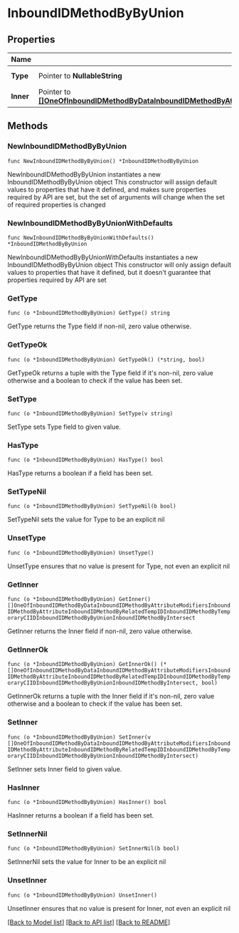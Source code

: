 # InboundIDMethodByByUnion

## Properties

Name | Type | Description | Notes
------------ | ------------- | ------------- | -------------
**Type** | Pointer to **NullableString** |  | [optional] [readonly] 
**Inner** | Pointer to [**[]OneOfInboundIDMethodByDataInboundIDMethodByAttributeModifiersInboundIDMethodByAttributeInboundIDMethodByRelatedTempIDInboundIDMethodByTemporaryCIIDInboundIDMethodByByUnionInboundIDMethodByIntersect**](OneOfInboundIDMethodByDataInboundIDMethodByAttributeModifiersInboundIDMethodByAttributeInboundIDMethodByRelatedTempIDInboundIDMethodByTemporaryCIIDInboundIDMethodByByUnionInboundIDMethodByIntersect.md) |  | [optional] 

## Methods

### NewInboundIDMethodByByUnion

`func NewInboundIDMethodByByUnion() *InboundIDMethodByByUnion`

NewInboundIDMethodByByUnion instantiates a new InboundIDMethodByByUnion object
This constructor will assign default values to properties that have it defined,
and makes sure properties required by API are set, but the set of arguments
will change when the set of required properties is changed

### NewInboundIDMethodByByUnionWithDefaults

`func NewInboundIDMethodByByUnionWithDefaults() *InboundIDMethodByByUnion`

NewInboundIDMethodByByUnionWithDefaults instantiates a new InboundIDMethodByByUnion object
This constructor will only assign default values to properties that have it defined,
but it doesn't guarantee that properties required by API are set

### GetType

`func (o *InboundIDMethodByByUnion) GetType() string`

GetType returns the Type field if non-nil, zero value otherwise.

### GetTypeOk

`func (o *InboundIDMethodByByUnion) GetTypeOk() (*string, bool)`

GetTypeOk returns a tuple with the Type field if it's non-nil, zero value otherwise
and a boolean to check if the value has been set.

### SetType

`func (o *InboundIDMethodByByUnion) SetType(v string)`

SetType sets Type field to given value.

### HasType

`func (o *InboundIDMethodByByUnion) HasType() bool`

HasType returns a boolean if a field has been set.

### SetTypeNil

`func (o *InboundIDMethodByByUnion) SetTypeNil(b bool)`

 SetTypeNil sets the value for Type to be an explicit nil

### UnsetType
`func (o *InboundIDMethodByByUnion) UnsetType()`

UnsetType ensures that no value is present for Type, not even an explicit nil
### GetInner

`func (o *InboundIDMethodByByUnion) GetInner() []OneOfInboundIDMethodByDataInboundIDMethodByAttributeModifiersInboundIDMethodByAttributeInboundIDMethodByRelatedTempIDInboundIDMethodByTemporaryCIIDInboundIDMethodByByUnionInboundIDMethodByIntersect`

GetInner returns the Inner field if non-nil, zero value otherwise.

### GetInnerOk

`func (o *InboundIDMethodByByUnion) GetInnerOk() (*[]OneOfInboundIDMethodByDataInboundIDMethodByAttributeModifiersInboundIDMethodByAttributeInboundIDMethodByRelatedTempIDInboundIDMethodByTemporaryCIIDInboundIDMethodByByUnionInboundIDMethodByIntersect, bool)`

GetInnerOk returns a tuple with the Inner field if it's non-nil, zero value otherwise
and a boolean to check if the value has been set.

### SetInner

`func (o *InboundIDMethodByByUnion) SetInner(v []OneOfInboundIDMethodByDataInboundIDMethodByAttributeModifiersInboundIDMethodByAttributeInboundIDMethodByRelatedTempIDInboundIDMethodByTemporaryCIIDInboundIDMethodByByUnionInboundIDMethodByIntersect)`

SetInner sets Inner field to given value.

### HasInner

`func (o *InboundIDMethodByByUnion) HasInner() bool`

HasInner returns a boolean if a field has been set.

### SetInnerNil

`func (o *InboundIDMethodByByUnion) SetInnerNil(b bool)`

 SetInnerNil sets the value for Inner to be an explicit nil

### UnsetInner
`func (o *InboundIDMethodByByUnion) UnsetInner()`

UnsetInner ensures that no value is present for Inner, not even an explicit nil

[[Back to Model list]](../README.md#documentation-for-models) [[Back to API list]](../README.md#documentation-for-api-endpoints) [[Back to README]](../README.md)


